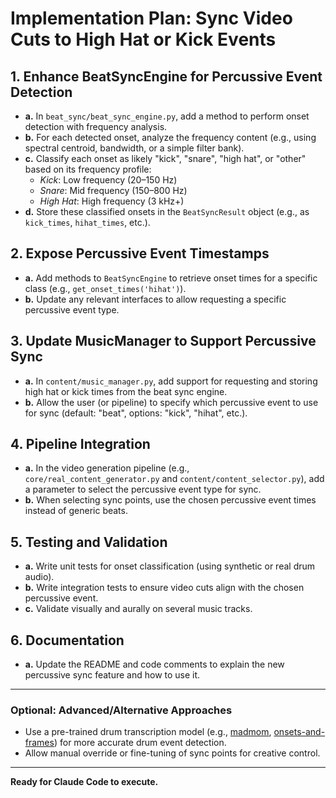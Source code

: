# Implementation Plan: Sync Video Cuts to High Hat or Kick Events

## 1. Enhance BeatSyncEngine for Percussive Event Detection
- **a.** In `beat_sync/beat_sync_engine.py`, add a method to perform onset detection with frequency analysis.
- **b.** For each detected onset, analyze the frequency content (e.g., using spectral centroid, bandwidth, or a simple filter bank).
- **c.** Classify each onset as likely "kick", "snare", "high hat", or "other" based on its frequency profile:
  - *Kick*: Low frequency (20–150 Hz)
  - *Snare*: Mid frequency (150–800 Hz)
  - *High Hat*: High frequency (3 kHz+)
- **d.** Store these classified onsets in the `BeatSyncResult` object (e.g., as `kick_times`, `hihat_times`, etc.).

## 2. Expose Percussive Event Timestamps
- **a.** Add methods to `BeatSyncEngine` to retrieve onset times for a specific class (e.g., `get_onset_times('hihat')`).
- **b.** Update any relevant interfaces to allow requesting a specific percussive event type.

## 3. Update MusicManager to Support Percussive Sync
- **a.** In `content/music_manager.py`, add support for requesting and storing high hat or kick times from the beat sync engine.
- **b.** Allow the user (or pipeline) to specify which percussive event to use for sync (default: "beat", options: "kick", "hihat", etc.).

## 4. Pipeline Integration
- **a.** In the video generation pipeline (e.g., `core/real_content_generator.py` and `content/content_selector.py`), add a parameter to select the percussive event type for sync.
- **b.** When selecting sync points, use the chosen percussive event times instead of generic beats.

## 5. Testing and Validation
- **a.** Write unit tests for onset classification (using synthetic or real drum audio).
- **b.** Write integration tests to ensure video cuts align with the chosen percussive event.
- **c.** Validate visually and aurally on several music tracks.

## 6. Documentation
- **a.** Update the README and code comments to explain the new percussive sync feature and how to use it.

---

### Optional: Advanced/Alternative Approaches
- Use a pre-trained drum transcription model (e.g., [madmom](https://github.com/CPJKU/madmom), [onsets-and-frames](https://github.com/magenta/onsets-and-frames)) for more accurate drum event detection.
- Allow manual override or fine-tuning of sync points for creative control.

---

**Ready for Claude Code to execute.** 